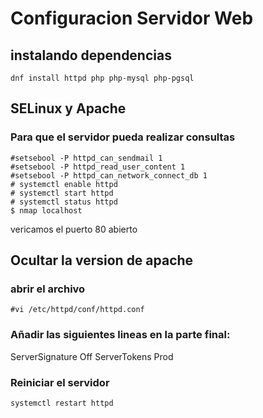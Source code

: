 # Configuracion Servidor Web
## instalando dependencias
```console
dnf install httpd php php-mysql php-pgsql
```
## SELinux y Apache
### Para que el servidor pueda realizar consultas 
```console
#setsebool -P httpd_can_sendmail 1
#setsebool -P httpd_read_user_content 1
#setsebool -P httpd_can_network_connect_db 1
# systemctl enable httpd
# systemctl start httpd
# systemctl status httpd
$ nmap localhost
```
vericamos el puerto 80 abierto

## Ocultar la version de apache
### abrir el archivo
```console
#vi /etc/httpd/conf/httpd.conf
```
### Añadir las siguientes lineas en la parte final:
ServerSignature Off
ServerTokens Prod

### Reiniciar el servidor
```console
systemctl restart httpd
```
